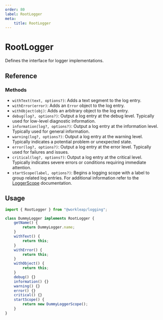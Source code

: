 ```yaml
---
order: 80
label: RootLogger
meta:
    title: RootLogger
---
```


# RootLogger

Defines the interface for logger implementations.

## Reference

### Methods

- `withText(text, options?)`: Adds a text segment to the log entry.
- `withError(error)`: Adds an `Error` object to the log entry.
- `withObject(obj)`: Adds an arbitrary object to the log entry.
- `debug(log?, options?)`: Output a log entry at the debug level. Typically used for low-level diagnostic information.
- `information(log?, options?)`: Output a log entry at the information level. Typically used for general information.
- `warning(log?, options?)`: Output a log entry at the warning level. Typically indicates a potential problem or unexpected state.
- `error(log?, options?)`: Output a log entry at the error level. Typically used for failures and issues.
- `critical(log?, options?)`: Output a log entry at the critical level. Typically indicates severe errors or conditions requiring immediate attention.
- `startScope(label, options?)`: Begins a logging scope with a label to group related log entries. For additional information refer to the [LoggerScope](./LoggerScope.md) documentation.

## Usage

```ts
import { RootLogger } from "@workleap/logging";

class DummyLogger implements RootLogger {
    getName() {
        return DummyLogger.name;
    }
    withText() {
        return this;
    }
    withError() {
        return this;
    }
    withObject() {
        return this;
    }
    debug() {}
    information() {}
    warning() {}
    error() {}
    critical() {}
    startScope() {
        return new DummyLoggerScope();
    }
}
```
